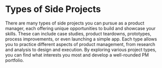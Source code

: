 # Types of Side Projects

There are many types of side projects you can pursue as a product manager, each offering unique opportunities to build and showcase your skills. These can include case studies, product teardowns, prototypes, process improvements, or even launching a simple app. Each type allows you to practice different aspects of product management, from research and analysis to design and execution. By exploring various project types, you can find what interests you most and develop a well-rounded PM portfolio.